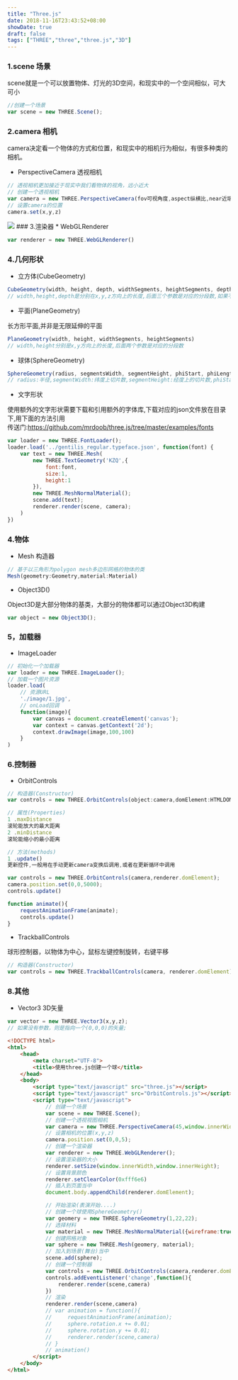 ```yaml
---
title: "Three.js"
date: 2018-11-16T23:43:52+08:00
showDate: true
draft: false
tags: ["THREE","three","three.js","3D"]
---
```

### 1.scene 场景
scene就是一个可以放置物体、灯光的3D空间，和现实中的一个空间相似，可大可小
```js
//创建一个场景
var scene = new THREE.Scene();
```
### 2.camera 相机
camera决定看一个物体的方式和位置，和现实中的相机行为相似，有很多种类的相机。

* PerspectiveCamera 透视相机

```js
// 透视相机更加接近于现实中我们看物体的视角，远小近大
// 创建一个透视相机
var camera = new THREE.PerspectiveCamera(fov可视角度,aspect纵横比,near近端距离,far远端距离)
// 设置camera的位置
camera.set(x,y,z)
```
<img src="/PCamera.jpg">
### 3.渲染器
* WebGLRenderer

```js
var renderer = new THREE.WebGLRenderer()
```


### 4.几何形状
* 立方体(CubeGeometry)

```js
CubeGeometry(width, height, depth, widthSegments, heightSegments, depthSegments)
// width,height,depth是分别在x,y,z方向上的长度,后面三个参数是对应的分段数,如果不需要分段可以不设置。几何中心在原点
```
* 平面(PlaneGeometry)

长方形平面,并非是无限延伸的平面  

```js
PlaneGeometry(width, height, widthSegments, heightSegments)
// width,height分别是x,y方向上的长度,后面两个参数是对应的分段数
```
* 球体(SphereGeometry)

```js
SphereGeometry(radius, segmentsWidth, segmentHeight, phiStart, phiLength, thetaStart, thetaLength)
// radius:半径,segmentWidth:纬度上切片数,segmentHeight:经度上的切片数,phiStart:经度开始的弧度,phiLength:经度跨过的弧度,thetaStart:纬度开始的弧度,thetaLength:纬度跨过的弧度
```
* 文字形状
  
使用额外的文字形状需要下载和引用额外的字体库,下载对应的json文件放在目录下,用下面的方法引用
<br>传送门:https://github.com/mrdoob/three.js/tree/master/examples/fonts
```js
var loader = new THREE.FontLoader();
loader.load('../gentilis_regular.typeface.json', function(font) {
    var text = new THREE.Mesh(
        new THREE.TextGeometry('KZQ',{
            font:font,
            size:1,
            height:1
        }),
        new THREE.MeshNormalMaterial();
        scene.add(text);
        renderer.render(scene, camera);
    )
})
```
### 4.物体

* Mesh 构造器

```js
// 基于以三角形为polygon mesh多边形网格的物体的类
Mesh(geometry:Geometry,material:Material)
```

* Object3D()

Object3D是大部分物体的基类，大部分的物体都可以通过Object3D构建
```js
var object = new Object3D();
```

### 5，加载器
* ImageLoader

```js
// 初始化一个加载器
var loader = new THREE.ImageLoader();
// 加载一个图片资源
loader.load(
    // 资源URL
    './image/1.jpg',
    // onLoad回调
    function(image){ 
        var canvas = document.createElement('canvas');
        var context = canvas.getContext('2d');
        context.drawImage(image,100,100)
    }
)
```

### 6.控制器
* OrbitControls
  
```js
// 构造器(Constructor)
var controls = new THREE.OrbitControls(object:camera,domElement:HTMLDOMElement);

// 属性(Properties)
1 .maxDistance
滚轮能放大的最大距离
2 .minDistance
滚轮能缩小的最小距离

// 方法(methods)
1 .update()
更新控件,一般用在手动更新camera变换后调用,或者在更新循环中调用

var controls = new THREE.OrbitControls(camera,renderer.domElement);
camera.position.set(0,0,5000);
controls.update()

function animate(){
    requestAnimationFrame(animate);
    controls.update()
}
```
* TrackballControls

球形控制器，以物体为中心，鼠标左键控制旋转，右键平移
```js
// 构造器(Constructor)
var controls = new THREE.TrackballControls(camera, renderer.domElement)
```

### 8.其他
* Vector3 3D矢量

```js
var vector = new THREE.Vector3(x,y,z);
// 如果没有参数，则是指向一个(0,0,0)的矢量;
```











```html
<!DOCTYPE html>
<html>
    <head>
        <meta charset="UTF-8">
        <title>使用three.js创建一个球</title>
    </head>
    <body>
        <script type="text/javascript" src="three.js"></script>
        <script type="text/javascript" src="OrbitControls.js"></script>
        <script type="text/javascript">
            // 创建一个场景
            var scene = new THREE.Scene();
            // 创建一个透视视图相机
            var camera = new THREE.PerspectiveCamera(45,window.innerWidth/innerHeight,1,1000);
            // 设置相机的位置(x,y,z)
            camera.position.set(0,0,5);
            // 创建一个渲染器
            var renderer = new THREE.WebGLRenderer();
            // 设置渲染器的大小
            renderer.setSize(window.innerWidth,window.innerHeight);
            // 设置背景颜色
            renderer.setClearColor(0xfff6e6)
            // 插入到页面当中
            document.body.appendChild(renderer.domElement);

            // 开始渲染(表演开始....)
            // 创建一个球使用SphereGeometry()
            var geomery = new THREE.SphereGeometry(1,22,22);
            // 选择材料
            var material = new THREE.MeshNormalMaterial({wireframe:true});
            // 创建网格对象
            var sphere = new THREE.Mesh(geomery, material);
            // 加入到场景(舞台)当中
            scene.add(sphere);
            // 创建一个控制器
            var controls = new THREE.OrbitControls(camera,renderer.domElement);
            controls.addEventListener('change',function(){
                renderer.render(scene,camera)
            })
            // 渲染
            renderer.render(scene,camera)
            // var animation = function(){
            //     requestAnimationFrame(animation);
            //     sphere.rotation.x += 0.01;
            //     sphere.rotation.y += 0.01;
            //     renderer.render(scene,camera)
            // }
            // animation()
        </script>
    </body>
</html>
```
